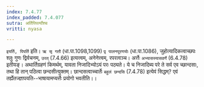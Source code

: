 ```yaml
---
index: 7.4.77
index_padded: 7.4.077
sutra: अर्तिपिपर्त्योश्च
vritti: nyasa

---
```

`इयर्ति, पिपर्ति` इति। `ऋ सृ गतौ` (धा.पा.1098,1099) `पृ़ पालनपूरणयोः` (धा.पा.1086), जुहोत्यादिकत्वाच्छपः श्लुः गुणः द्विर्वचनम्, `उरत्` (7.4.66) इत्यत्त्वम्, अनेनेत्त्वम्, रपरत्वञ्च। अर्त्तेः `अभ्यासस्यासवर्णे` (6.4.78) इतीयङ्। अथार्तिग्रहणं किमर्थम्, यावता निजादिभ्योऽयं परः पठ्यते। ये च निजादिब्य परे ते सर्व एव च्छान्दसाः, तथा हि तान् पठित्वा छन्दसीत्युक्तम्। छान्दसत्वाच्चार्तेः `बहुलं छन्दसि` (7.4.78) इत्येवं सिद्धम्? एवं तर्ह्येतज्ज्ञापयति--भाषायामप्यर्त्तेः प्रयोगो भवतीति।।